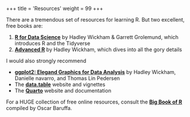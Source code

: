+++
title = 'Resources'
weight = 99
+++


There are a tremendous set of resources for learning R.  But two excellent, free books are:

1. **[R for Data Science](https://r4ds.had.co.nz/)** by Hadley Wickham & Garrett Grolemund, which introduces R and the Tidyverse
2. **[Advanced R](https://adv-r.hadley.nz/)** by Hadley Wickham, which dives into all the gory details

I would also strongly recommend 

 - **[ggplot2: Elegand Graphics for Data Analysis](https://ggplot2-book.org/)** by Hadley Wickham, Danielle navarro, and Thomas Lin Pedersen 
 - The **[data.table](https://rdatatable.gitlab.io/data.table/)** website and vignettes
 - The **[Quarto](https://quarto.org/)** website and documentation

For a HUGE collection of free online resources, consult the **[Big Book of R](https://www.bigbookofr.com/)** compiled by Oscar Baruffa.

